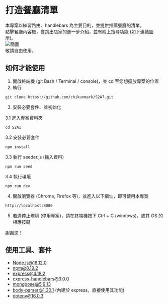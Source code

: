 # 打造餐廳清單
本專案以練習路由、handlebars 為主要目的，並提供推薦餐廳的清單。  
點擊餐廳內容框，會跳出店家的進一步介紹，並有附上搜尋功能 (如下連結圖示)。  
![簡圖](readme_pics/example_2.jpg)  
敬請自由使用。

## 如何才能使用
1. 開啟終端機 (git Bash / Terminal / console)，並 cd 至您想擺放專案的位置
2. 執行

```
git clone https://github.com/chikunmark/S2A7.git
```
3. 安裝必要套件、並初始化  

3.1 進入專案資料夾
```
cd S2A1
```
3.2 安裝必要套件
```
npm install
```
3.3 執行 seeder.js (輸入資料)
```
npm run seed
```
3.4 執行環境
```
npm run dev
```  
4. 開啟瀏覽器 (Chrome, Firefox 等)，並進入以下網址，即可使用本專案
```
http://localhost:8080
```
5. 若遇停止環境 (停用專案)，請在終端機按下 Ctrl + C (windows)，或其 OS 的相應按鍵

謝謝您！

## 使用工具、套件
* Node.js@18.12.0
* npm@8.19.2
* express@4.18.2
* express-handlebars@3.0.0
* mongoose@5.9.13
* body-parser@1.20.1 (內建於 express，直接使用其功能)
* dotenv@16.0.3
